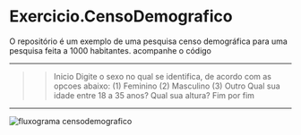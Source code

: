 # Exercicio.CensoDemografico
O repositório é um exemplo de uma pesquisa censo demográfica para uma pesquisa feita a 1000 habitantes. acompanhe o código
**************************************
>>Inicio
  Digite o sexo no qual se identifica, de acordo com as opcoes abaixo:
      (1) Feminino
         (2) Masculino
            (3) Outro
  Qual sua idade entre 18 a 35 anos?
  Qual sua altura?
 Fim por fim
 *************************************
 ![fluxograma censodemografico](https://user-images.githubusercontent.com/99374140/169678202-5e3f87aa-2b55-4e4f-b123-8610f8827b11.png)
